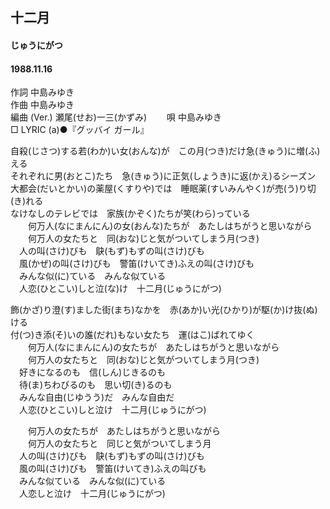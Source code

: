 ## 十二月
#### じゅうにがつ
#### 1988.11.16


作詞     中島みゆき  
作曲      中島みゆき  
編曲 (Ver.) 瀬尾(せお)一三(かずみ)　　 
唄     中島みゆき   
□ LYRIC (a)●『グッバイ ガール』　　   
  
自殺(じさつ)する若(わか)い女(おんな)が　この月(つき)だけ急(きゅう)に増(ふ)える  
それぞれに男(おとこ)たち　急(きゅう)に正気(しょうき)に返(かえ)るシーズン  
大都会(だいとかい)の薬屋(くすりや)では　睡眠薬(すいみんやく)が売(う)り切(き)れる  
なけなしのテレビでは　家族(かぞく)たちが笑(わら)っている  
　　何万人(なにまんにん)の女(おんな)たちが　あたしはちがうと思いながら  
　　何万人の女たちと　同(おな)じと気がついてしまう月(つき)  
　人の叫(さけ)びも　鴃(もず)もずの叫(さけ)びも  
　風(かぜ)の叫(さけ)びも　警笛(けいてき)ふえの叫(さけ)びも  
　みんな似(に)ている　みんな似ている  
　人恋(ひとこい)しと泣(な)け　十二月(じゅうにがつ)  
  
飾(かざ)り澄(す)ました街(まち)なかを　赤(あか)い光(ひかり)が駆(か)け抜(ぬ)ける  
付(つ)き添(そ)いの誰(だれ)もない女たち　運(はこ)ばれてゆく  
　　何万人(なにまんにん)の女たちが　あたしはちがうと思いながら  
　　何万人の女たちと　同(おな)じと気がついてしまう月(つき)  
　好きになるのも　信(しん)じきるのも  
　待(ま)ちわびるのも　思い切(き)るのも  
　みんな自由(じゆうう)だ　みんな自由だ  
　人恋(ひとこい)しと泣け　十二月(じゅうにがつ)  
  
　　何万人の女たちが　あたしはちがうと思いながら  
　　何万人の女たちと　同じと気がついてしまう月  
　人の叫(さけ)びも　鴃(もず)もずの叫(さけ)びも  
　風の叫(さけ)びも　警笛(けいてき)ふえの叫びも  
　みんな似ている　みんな似(に)ている  
　人恋しと泣け　十二月(じゅうにがつ)  